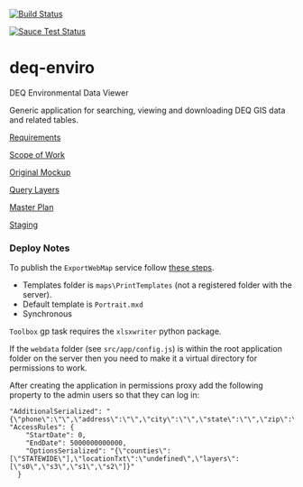 [![Build Status](https://travis-ci.org/agrc/deq-enviro.png?branch=master)](https://travis-ci.org/agrc/deq-enviro)

[![Sauce Test Status](https://saucelabs.com/browser-matrix/agrc-deq-enviro.svg)](https://saucelabs.com/u/agrc-deq-enviro)

deq-enviro
==========

DEQ Environmental Data Viewer

Generic application for searching, viewing and downloading DEQ GIS data and related tables.

[Requirements](https://docs.google.com/a/utah.gov/document/d/1DteUr8h8sS1OfC3gq2OFbdQfpIGmP28btCX1HUIaXek/edit)

[Scope of Work](https://docs.google.com/a/utah.gov/document/d/1YdutJqTW8biPDDsbnjl3S3Z8549c0dP2Pnguzpx4zTk/edit)

[Original Mockup](http://share.flairbuilder.com/?sid=78HL8R2y89#)

[Query Layers](https://docs.google.com/a/utah.gov/spreadsheet/ccc?key=0Aqee4VOgQcXcdG9DQzFEYld6UUtWRU1kNG5PMWVEY1E&usp=drive_web)

[Master Plan](https://github.com/agrc/deq-enviro/wiki/Master-Plan)

[Staging](http://test.mapserv.utah.gov/deqenviro/)


### Deploy Notes

To publish the `ExportWebMap` service follow [these steps](http://resources.arcgis.com/en/help/main/10.2/index.html#//00570000009s000000).
- Templates folder is `maps\PrintTemplates` (not a registered folder with the server).
- Default template is `Portrait.mxd`
- Synchronous

`Toolbox` gp task requires the `xlsxwriter` python package.

If the `webdata` folder (see `src/app/config.js`) is within the root application folder on the server then you need to make it a virtual directory for permissions to work.

After creating the application in permissions proxy add the following property to the admin users so that they can log in:
```
"AdditionalSerialized": "{\"phone\":\"\",\"address\":\"\",\"city\":\"\",\"state\":\"\",\"zip\":\"\"}",
"AccessRules": {
    "StartDate": 0,
    "EndDate": 5000000000000,
    "OptionsSerialized": "{\"counties\":[\"STATEWIDE\"],\"locationTxt\":\"undefined\",\"layers\":[\"s0\",\"s3\",\"s1\",\"s2\"]}"
  }
```